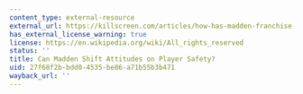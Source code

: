 ```yaml
---
content_type: external-resource
external_url: https://killscreen.com/articles/how-has-madden-franchise-responded-call-greater-player-safety/
has_external_license_warning: true
license: https://en.wikipedia.org/wiki/All_rights_reserved
status: ''
title: Can Madden Shift Attitudes on Player Safety?
uid: 27f68f2b-bdd0-4535-be86-a71b55b3b471
wayback_url: ''
---
```

